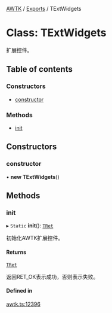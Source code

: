 [AWTK](../README.md) / [Exports](../modules.md) / TExtWidgets

# Class: TExtWidgets

扩展控件。

## Table of contents

### Constructors

- [constructor](TExtWidgets.md#constructor)

### Methods

- [init](TExtWidgets.md#init)

## Constructors

### constructor

• **new TExtWidgets**()

## Methods

### init

▸ `Static` **init**(): [`TRet`](../enums/TRet.md)

初始化AWTK扩展控件。

#### Returns

[`TRet`](../enums/TRet.md)

返回RET_OK表示成功，否则表示失败。

#### Defined in

[awtk.ts:12396](https://github.com/zlgopen/awtk-binding/blob/c57d9273/tools/code_gen/js/output/awtk.ts#L12396)
